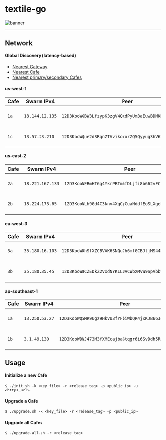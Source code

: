 # textile-go

![banner](https://s3.amazonaws.com/textile.public/Textile_Logo_Horizontal.png)

---

## Network

#### Global Discovery (latency-based)

- [Nearest Gateway](https://gateway.textile.cafe)
- [Nearest Cafe](https://gateway.textile.cafe/cafe)
- [Nearest primary/secondary Cafes](https://gateway.textile.cafe/cafes)

#### us-west-1

| Cafe | Swarm IPv4 | Peer | LB | Gateway |
| --- | --- | --- | --- | --- |
| `1a` | `18.144.12.135` | `12D3KooWGBW3LfzypK3zgV4QxdPyUm3aEuwBDMKRRpCPm9FrJvar` | [us-west-1a](https://us-west-1a.textile.cafe) | [us-west-1](https://gateway.us-west-1.textile.cafe) |
| `1c` | `13.57.23.210` | `12D3KooWQue2dSRqnZTVvikoxorZQ5Qyyug3hV65rYnWYpYsNMRE` | [us-west-1c](https://us-west-1c.textile.cafe) | [us-west-1](https://gateway.us-west-1.textile.cafe) |

#### us-east-2

| Cafe | Swarm IPv4 | Peer | LB | Gateway |
| --- | --- | --- | --- | --- |
| `2a` | `18.221.167.133` | `12D3KooWERmHT6g4YkrPBTmhfDLjfi8b662vFCfvBXqzcdkPGQn1` | [us-east-2a](https://us-east-2a.textile.cafe) | [us-east-2](https://gateway.us-east-2.textile.cafe) |
| `2b` | `18.224.173.65` | `12D3KooWLh9Gd4C3knv4XqCyCuaNddfEoSLXgekVJzRyC5vsjv5d` | [us-east-2b](https://us-east-2b.textile.cafe) | [us-east-2](https://gateway.us-east-2.textile.cafe) |

#### eu-west-3

| Cafe | Swarm IPv4 | Peer | LB | Gateway |
| --- | --- | --- | --- | --- |
| `3a` | `35.180.16.103` | `12D3KooWDhSfXZCBVAK6SNQu7h6mfGCBJtjMS44PW5YA5YCjVmjB` | [eu-west-3a](https://eu-west-3a.textile.cafe) | [eu-west-3](https://gateway.eu-west-3.textile.cafe) |
| `3b` | `35.180.35.45` | `12D3KooWBCZEDkZ2VxdNYKLLUACWbXMvW9SpVbbvoFR9CtH4qJv9` | [eu-west-3b](https://eu-west-3b.textile.cafe) | [eu-west-3](https://gateway.eu-west-3.textile.cafe) |

#### ap-southeast-1

| Cafe | Swarm IPv4 | Peer | LB | Gateway |
| --- | --- | --- | --- | --- |
| `1a` | `13.250.53.27` | `12D3KooWQ5MR9Ugz9HkVU3fYFbiWbQR4jxKJB66JoSY7nP5ShsqQ` | [ap-southeast-1a](https://ap-southeast-1a.textile.cafe) | [ap-southeast-1](https://gateway.ap-southeast-1.textile.cafe) |
| `1b` | `3.1.49.130` | `12D3KooWDWJ473M3fXMEcajbaGtqgr6i6SvDdh5Ru9i5ZzoJ9Qy8` | [ap-southeast-1b](https://ap-southeast-1b.textile.cafe) | [ap-southeast-1](https://gateway.ap-southeast-1.textile.cafe) |

## Usage

#### Initialize a new Cafe

```
$ ./init.sh -k <key_file> -r <release_tag> -p <public_ip> -u <https_url>
```

#### Upgrade a Cafe

```
$ ./upgrade.sh -k <key_file> -r <release_tag> -p <public_ip>
```

#### Upgrade all Cafes

```
$ ./upgrade-all.sh -r <release_tag>
```
